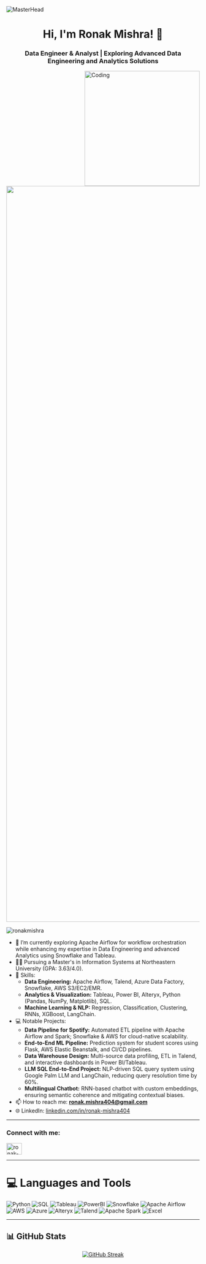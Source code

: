 ![MasterHead](https://i0.wp.com/www.sciencenews.org/wp-content/uploads/2023/04/040823_chatgpt_feat.gif?fit=1024%2C576&ssl=1)

<h1 align="center">Hi, I'm Ronak Mishra! 👋</h1>
<h3 align="center">Data Engineer & Analyst | Exploring Advanced Data Engineering and Analytics Solutions</h3>


<img align="right" alt="Coding" width="300" src="https://user-images.githubusercontent.com/74038190/212284145-bf2c01a8-c448-4f1a-b911-996024c84606.gif">

<img src="https://www.animatedimages.org/data/media/562/animated-line-image-0184.gif" width="1920" />
<p align="left"> <img src="https://komarev.com/ghpvc/?username=ronakmishra&label=Profile%20views&color=0e75b6&style=flat" alt="ronakmishra" /> </p>

- 🌱 I’m currently exploring Apache Airflow for workflow orchestration while enhancing my expertise in Data Engineering and advanced Analytics using Snowflake and Tableau.
- 👨‍🎓 Pursuing a Master's in Information Systems at Northeastern University (GPA: 3.63/4.0).
- 🚀 Skills:
  - **Data Engineering:** Apache Airflow, Talend, Azure Data Factory, Snowflake, AWS S3/EC2/EMR.
  - **Analytics & Visualization:** Tableau, Power BI, Alteryx, Python (Pandas, NumPy, Matplotlib), SQL.
  - **Machine Learning & NLP:** Regression, Classification, Clustering, RNNs, XGBoost, LangChain.
- 💻 Notable Projects:
  - **Data Pipeline for Spotify:** Automated ETL pipeline with Apache Airflow and Spark; Snowflake & AWS for cloud-native scalability.
  - **End-to-End ML Pipeline:** Prediction system for student scores using Flask, AWS Elastic Beanstalk, and CI/CD pipelines.
  - **Data Warehouse Design:** Multi-source data profiling, ETL in Talend, and interactive dashboards in Power BI/Tableau.
  - **LLM SQL End-to-End Project:** NLP-driven SQL query system using Google Palm LLM and LangChain, reducing query resolution time by 60%.
  - **Multilingual Chatbot:** RNN-based chatbot with custom embeddings, ensuring semantic coherence and mitigating contextual biases.
- 📫 How to reach me: **ronak.mishra404@gmail.com**
- 🌐 LinkedIn: [linkedin.com/in/ronak-mishra404](https://linkedin.com/in/ronak-mishra404)


---

<h3 align="left">Connect with me:</h3>
<p align="left">
<a href="https://linkedin.com/in/ronak-mishra404" target="blank"><img align="center" src="https://raw.githubusercontent.com/rahuldkjain/github-profile-readme-generator/master/src/images/icons/Social/linked-in-alt.svg" alt="ronak-mishra404" height="30" width="40" /></a>
</p>

---

# 💻 Languages and Tools

![Python](https://img.shields.io/badge/python-3670A0?style=for-the-badge&logo=python&logoColor=ffdd54) 
![SQL](https://img.shields.io/badge/SQL-%2307405e.svg?style=for-the-badge&logo=sqlite&logoColor=white) 
![Tableau](https://img.shields.io/badge/Tableau-%23E97627.svg?style=for-the-badge&logo=Tableau&logoColor=white) 
![PowerBI](https://img.shields.io/badge/PowerBI-%23F2C811.svg?style=for-the-badge&logo=PowerBI&logoColor=black) 
![Snowflake](https://img.shields.io/badge/Snowflake-%2300C7B7.svg?style=for-the-badge&logo=Snowflake&logoColor=white) 
![Apache Airflow](https://img.shields.io/badge/Apache%20Airflow-%23017CEE.svg?style=for-the-badge&logo=Apache-Airflow&logoColor=white)
![AWS](https://img.shields.io/badge/AWS-%23FF9900.svg?style=for-the-badge&logo=amazonaws&logoColor=white) 
![Azure](https://img.shields.io/badge/Microsoft%20Azure-0078D4?style=for-the-badge&logo=microsoft-azure&logoColor=white)
![Alteryx](https://img.shields.io/badge/Alteryx-%23006CC4.svg?style=for-the-badge&logo=alteryx&logoColor=white) 
![Talend](https://img.shields.io/badge/Talend-%23FF6D01.svg?style=for-the-badge&logo=talend&logoColor=white)
![Apache Spark](https://img.shields.io/badge/Apache%20Spark-E25A1C?style=for-the-badge&logo=apachespark&logoColor=white)
![Excel](https://img.shields.io/badge/Microsoft%20Excel-217346?style=for-the-badge&logo=microsoftexcel&logoColor=white)


---

## 📊 GitHub Stats

<p align="center">
  <a href="https://git.io/streak-stats">
    <img src="https://streak-stats.demolab.com?user=ronakmishra&theme=react&hide_border=true" alt="GitHub Streak" />
  </a>
</p>

